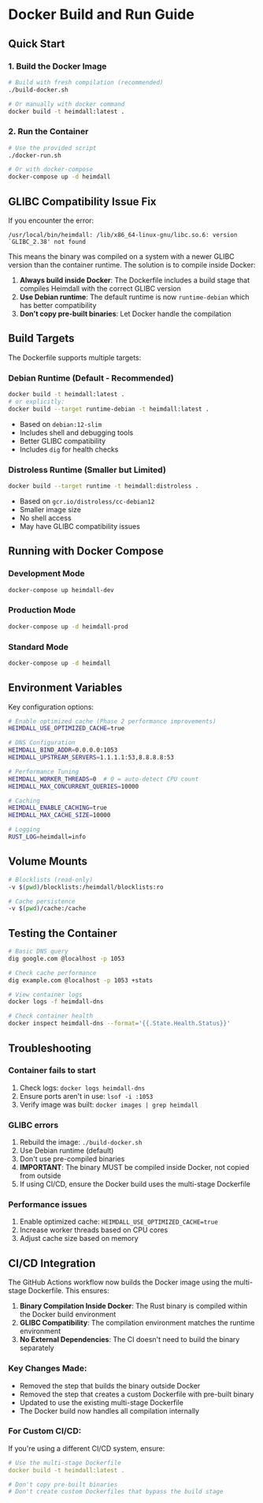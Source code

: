 # Docker Build and Run Guide

## Quick Start

### 1. Build the Docker Image

```bash
# Build with fresh compilation (recommended)
./build-docker.sh

# Or manually with docker command
docker build -t heimdall:latest .
```

### 2. Run the Container

```bash
# Use the provided script
./docker-run.sh

# Or with docker-compose
docker-compose up -d heimdall
```

## GLIBC Compatibility Issue Fix

If you encounter the error:
```
/usr/local/bin/heimdall: /lib/x86_64-linux-gnu/libc.so.6: version `GLIBC_2.38' not found
```

This means the binary was compiled on a system with a newer GLIBC version than the container runtime. The solution is to compile inside Docker:

1. **Always build inside Docker**: The Dockerfile includes a build stage that compiles Heimdall with the correct GLIBC version
2. **Use Debian runtime**: The default runtime is now `runtime-debian` which has better compatibility
3. **Don't copy pre-built binaries**: Let Docker handle the compilation

## Build Targets

The Dockerfile supports multiple targets:

### Debian Runtime (Default - Recommended)
```bash
docker build -t heimdall:latest .
# or explicitly:
docker build --target runtime-debian -t heimdall:latest .
```
- Based on `debian:12-slim`
- Includes shell and debugging tools
- Better GLIBC compatibility
- Includes `dig` for health checks

### Distroless Runtime (Smaller but Limited)
```bash
docker build --target runtime -t heimdall:distroless .
```
- Based on `gcr.io/distroless/cc-debian12`
- Smaller image size
- No shell access
- May have GLIBC compatibility issues

## Running with Docker Compose

### Development Mode
```bash
docker-compose up heimdall-dev
```

### Production Mode
```bash
docker-compose up -d heimdall-prod
```

### Standard Mode
```bash
docker-compose up -d heimdall
```

## Environment Variables

Key configuration options:

```bash
# Enable optimized cache (Phase 2 performance improvements)
HEIMDALL_USE_OPTIMIZED_CACHE=true

# DNS Configuration
HEIMDALL_BIND_ADDR=0.0.0.0:1053
HEIMDALL_UPSTREAM_SERVERS=1.1.1.1:53,8.8.8.8:53

# Performance Tuning
HEIMDALL_WORKER_THREADS=0  # 0 = auto-detect CPU count
HEIMDALL_MAX_CONCURRENT_QUERIES=10000

# Caching
HEIMDALL_ENABLE_CACHING=true
HEIMDALL_MAX_CACHE_SIZE=10000

# Logging
RUST_LOG=heimdall=info
```

## Volume Mounts

```bash
# Blocklists (read-only)
-v $(pwd)/blocklists:/heimdall/blocklists:ro

# Cache persistence
-v $(pwd)/cache:/cache
```

## Testing the Container

```bash
# Basic DNS query
dig google.com @localhost -p 1053

# Check cache performance
dig example.com @localhost -p 1053 +stats

# View container logs
docker logs -f heimdall-dns

# Check container health
docker inspect heimdall-dns --format='{{.State.Health.Status}}'
```

## Troubleshooting

### Container fails to start
1. Check logs: `docker logs heimdall-dns`
2. Ensure ports aren't in use: `lsof -i :1053`
3. Verify image was built: `docker images | grep heimdall`

### GLIBC errors
1. Rebuild the image: `./build-docker.sh`
2. Use Debian runtime (default)
3. Don't use pre-compiled binaries
4. **IMPORTANT**: The binary MUST be compiled inside Docker, not copied from outside
5. If using CI/CD, ensure the Docker build uses the multi-stage Dockerfile

### Performance issues
1. Enable optimized cache: `HEIMDALL_USE_OPTIMIZED_CACHE=true`
2. Increase worker threads based on CPU cores
3. Adjust cache size based on memory

## CI/CD Integration

The GitHub Actions workflow now builds the Docker image using the multi-stage Dockerfile. This ensures:

1. **Binary Compilation Inside Docker**: The Rust binary is compiled within the Docker build environment
2. **GLIBC Compatibility**: The compilation environment matches the runtime environment
3. **No External Dependencies**: The CI doesn't need to build the binary separately

### Key Changes Made:
- Removed the step that builds the binary outside Docker
- Removed the step that creates a custom Dockerfile with pre-built binary
- Updated to use the existing multi-stage Dockerfile
- The Docker build now handles all compilation internally

### For Custom CI/CD:
If you're using a different CI/CD system, ensure:
```yaml
# Use the multi-stage Dockerfile
docker build -t heimdall:latest .

# Don't copy pre-built binaries
# Don't create custom Dockerfiles that bypass the build stage
```